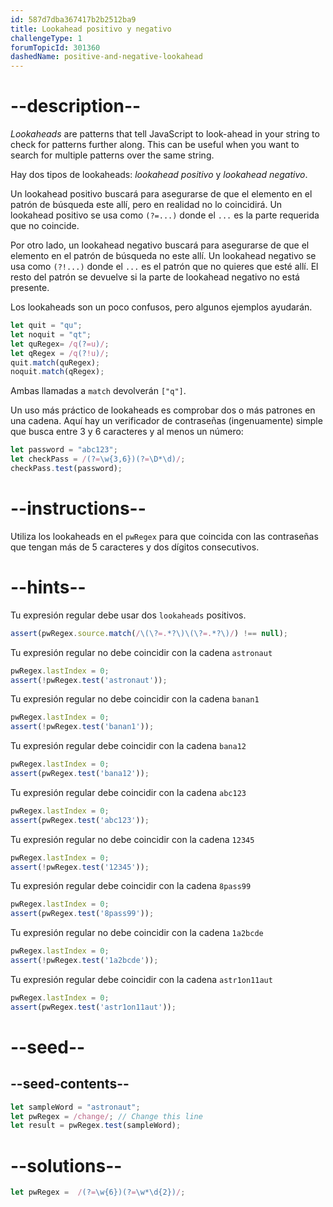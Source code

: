 ```yaml
---
id: 587d7dba367417b2b2512ba9
title: Lookahead positivo y negativo
challengeType: 1
forumTopicId: 301360
dashedName: positive-and-negative-lookahead
---
```


# --description--

<dfn>Lookaheads</dfn> are patterns that tell JavaScript to look-ahead in your string to check for patterns further along. This can be useful when you want to search for multiple patterns over the same string.

Hay dos tipos de lookaheads: <dfn>lookahead positivo</dfn> y <dfn>lookahead negativo</dfn>.

Un lookahead positivo buscará para asegurarse de que el elemento en el patrón de búsqueda este allí, pero en realidad no lo coincidirá. Un lookahead positivo se usa como `(?=...)` donde el `...` es la parte requerida que no coincide.

Por otro lado, un lookahead negativo buscará para asegurarse de que el elemento en el patrón de búsqueda no este allí. Un lookahead negativo se usa como `(?!...)` donde el `...` es el patrón que no quieres que esté allí. El resto del patrón se devuelve si la parte de lookahead negativo no está presente.

Los lookaheads son un poco confusos, pero algunos ejemplos ayudarán.

```js
let quit = "qu";
let noquit = "qt";
let quRegex= /q(?=u)/;
let qRegex = /q(?!u)/;
quit.match(quRegex);
noquit.match(qRegex);
```

Ambas llamadas a `match` devolverán `["q"]`.

Un uso más práctico de lookaheads es comprobar dos o más patrones en una cadena. Aquí hay un verificador de contraseñas (ingenuamente) simple que busca entre 3 y 6 caracteres y al menos un número:

```js
let password = "abc123";
let checkPass = /(?=\w{3,6})(?=\D*\d)/;
checkPass.test(password);
```

# --instructions--

Utiliza los lookaheads en el `pwRegex` para que coincida con las contraseñas que tengan más de 5 caracteres y dos dígitos consecutivos.

# --hints--

Tu expresión regular debe usar dos `lookaheads` positivos.

```js
assert(pwRegex.source.match(/\(\?=.*?\)\(\?=.*?\)/) !== null);
```

Tu expresión regular no debe coincidir con la cadena `astronaut`

```js
pwRegex.lastIndex = 0;
assert(!pwRegex.test('astronaut'));
```

Tu expresión regular no debe coincidir con la cadena `banan1`

```js
pwRegex.lastIndex = 0;
assert(!pwRegex.test('banan1'));
```

Tu expresión regular debe coincidir con la cadena `bana12`

```js
pwRegex.lastIndex = 0;
assert(pwRegex.test('bana12'));
```

Tu expresión regular debe coincidir con la cadena `abc123`

```js
pwRegex.lastIndex = 0;
assert(pwRegex.test('abc123'));
```

Tu expresión regular no debe coincidir con la cadena `12345`

```js
pwRegex.lastIndex = 0;
assert(!pwRegex.test('12345'));
```

Tu expresión regular debe coincidir con la cadena `8pass99`

```js
pwRegex.lastIndex = 0;
assert(pwRegex.test('8pass99'));
```

Tu expresión regular no debe coincidir con la cadena `1a2bcde`

```js
pwRegex.lastIndex = 0;
assert(!pwRegex.test('1a2bcde'));
```

Tu expresión regular debe coincidir con la cadena `astr1on11aut`

```js
pwRegex.lastIndex = 0;
assert(pwRegex.test('astr1on11aut'));
```

# --seed--

## --seed-contents--

```js
let sampleWord = "astronaut";
let pwRegex = /change/; // Change this line
let result = pwRegex.test(sampleWord);
```

# --solutions--

```js
let pwRegex =  /(?=\w{6})(?=\w*\d{2})/;
```
